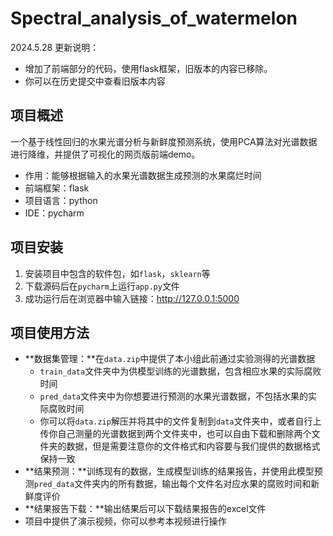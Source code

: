 # Spectral_analysis_of_watermelon

2024.5.28 更新说明：

- 增加了前端部分的代码，使用flask框架，旧版本的内容已移除。
- 你可以在历史提交中查看旧版本内容

## 项目概述

一个基于线性回归的水果光谱分析与新鲜度预测系统，使用PCA算法对光谱数据进行降维，并提供了可视化的网页版前端demo。

- 作用：能够根据输入的水果光谱数据生成预测的水果腐烂时间
- 前端框架：flask
- 项目语言：python
- IDE：pycharm

## 项目安装

1. 安装项目中包含的软件包，如`flask`，`sklearn`等
2. 下载源码后在`pycharm`上运行`app.py`文件
3. 成功运行后在浏览器中输入链接：<http://127.0.0.1:5000>

## 项目使用方法

- **数据集管理：**在`data.zip`中提供了本小组此前通过实验测得的光谱数据
  - `train_data`文件夹中为供模型训练的光谱数据，包含相应水果的实际腐败时间
  - `pred_data`文件夹中为你想要进行预测的水果光谱数据，不包括水果的实际腐败时间
  - 你可以将`data.zip`解压并将其中的文件复制到`data`文件夹中，或者自行上传你自己测量的光谱数据到两个文件夹中，也可以自由下载和删除两个文件夹的数据，但是需要注意你的文件格式和内容要与我们提供的数据格式保持一致
- **结果预测：**训练现有的数据，生成模型训练的结果报告，并使用此模型预测`pred_data`文件夹内的所有数据，输出每个文件名对应水果的腐败时间和新鲜度评价
- **结果报告下载：**输出结果后可以下载结果报告的excel文件
- 项目中提供了演示视频，你可以参考本视频进行操作
